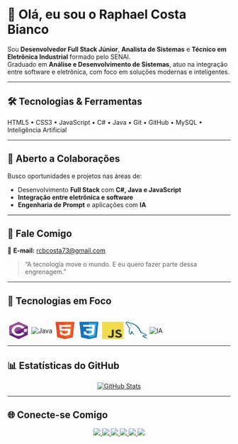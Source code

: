 # 👋 Olá, eu sou o **Raphael Costa Bianco**

Sou **Desenvolvedor Full Stack Júnior**, **Analista de Sistemas** e **Técnico em Eletrônica Industrial** formado pelo SENAI.  
Graduado em **Análise e Desenvolvimento de Sistemas**, atuo na integração entre software e eletrônica, com foco em soluções modernas e inteligentes.

---

## 🛠️ Tecnologias & Ferramentas

HTML5 • CSS3 • JavaScript • C# • Java • Git • GitHub • MySQL • Inteligência Artificial

---

## 🤝 Aberto a Colaborações

Busco oportunidades e projetos nas áreas de:

- Desenvolvimento **Full Stack** com **C#, Java e JavaScript**  
- **Integração entre eletrônica e software**
- **Engenharia de Prompt** e aplicações com **IA**

---

## 💬 Fale Comigo

📧 **E-mail:** [rcbcosta73@gmail.com](mailto:rcbcosta73@gmail.com)

> “A tecnologia move o mundo. E eu quero fazer parte dessa engrenagem.”

---

## 🧰 Tecnologias em Foco

<div style="display: inline_block"><br>
  <img align="center" alt="C#" height="40" width="50" src="https://raw.githubusercontent.com/devicons/devicon/master/icons/csharp/csharp-original.svg">
  <img align="center" alt="Java" height="40" width="50" src="https://icongr.am/devicon/java-original.svg?size=128&color=currentColor">
  <img align="center" alt="HTML5" height="40" width="50" src="https://raw.githubusercontent.com/devicons/devicon/master/icons/html5/html5-original.svg">
  <img align="center" alt="CSS3" height="40" width="50" src="https://raw.githubusercontent.com/devicons/devicon/master/icons/css3/css3-original.svg">
  <img align="center" alt="JavaScript" height="40" width="50" src="https://raw.githubusercontent.com/devicons/devicon/master/icons/javascript/javascript-original.svg">
  <img align="center" alt="MySQL" height="40" width="50" src="https://raw.githubusercontent.com/devicons/devicon/master/icons/mysql/mysql-original.svg">
  <img align="center" alt="IA" height="40" width="50" src="https://img.icons8.com/ios-filled/50/artificial-intelligence.png">
</div>

---

## 📊 Estatísticas do GitHub

<div align="center">
  <a href="https://github.com/CostaBic" target="_blank">
    <img src="https://github-readme-stats.vercel.app/api?username=CostaBic&show_icons=true&theme=tokyonight" alt="GitHub Stats">
  </a>
</div>

---

## 🌐 Conecte-se Comigo

<div align="center"> 
  <a href="https://instagram.com/raphael.b1anchi?igshid=YTQwZjQ0NmI0OA==" target="_blank">
    <img src="https://img.shields.io/badge/-Instagram-%23E4405F?style=for-the-badge&logo=instagram&logoColor=white">
  </a>
  <a href="https://discord.com/users/1166220403308507237" target="_blank">
    <img src="https://img.shields.io/badge/Discord-7289DA?style=for-the-badge&logo=discord&logoColor=white">
  </a>
  <a href="mailto:rcbcosta73@gmail.com" target="_blank">
    <img src="https://img.shields.io/badge/-Gmail-%23333?style=for-the-badge&logo=gmail&logoColor=white">
  </a>
  <a href="https://www.linkedin.com/in/raphael-costa-bianco-b0253052" target="_blank">
    <img src="https://img.shields.io/badge/-LinkedIn-%230077B5?style=for-the-badge&logo=linkedin&logoColor=white">
  </a>
  <a href="https://m.me/raphael.B1anchi" target="_blank">
    <img src="https://img.shields.io/badge/Messenger-00B2FF?style=for-the-badge&logo=messenger&logoColor=white">
  </a>
  <a href="https://www.facebook.com/raphael.B1anchi?mibextid=2JQ9oc" target="_blank">
    <img src="https://img.shields.io/badge/Facebook-1877F2?style=for-the-badge&logo=facebook&logoColor=white">
  </a>
</div>
